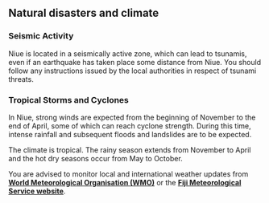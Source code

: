 ## Natural disasters and climate

### **Seismic Activity**

Niue is located in a seismically active zone, which can lead to tsunamis, even if an earthquake has taken place some distance from Niue. You should follow any instructions issued by the local authorities in respect of tsunami threats.

### **Tropical Storms and Cyclones**

In Niue, strong winds are expected from the beginning of November to the end of April, some of which can reach cyclone strength. During this time, intense rainfall and subsequent floods and landslides are to be expected.

The climate is tropical. The rainy season extends from November to April and the hot dry seasons occur from May to October.

You are advised to monitor local and international weather updates from [**World Meteorological Organisation (WMO)**](http://severe.worldweather.org/) or the [**Fiji Meteorological Service website**](http://www.met.gov.fj/).
